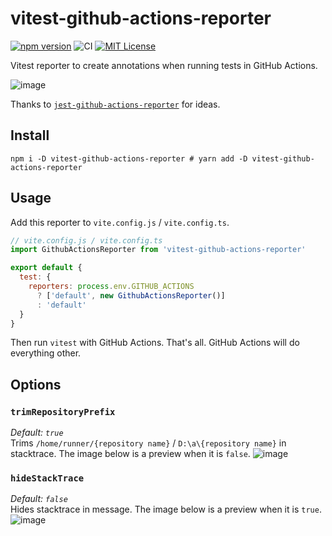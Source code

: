 # vitest-github-actions-reporter

[![npm version](https://badge.fury.io/js/vitest-github-actions-reporter.svg)](https://badge.fury.io/js/vitest-github-actions-reporter) ![CI](https://github.com/sapphi-red/vitest-github-actions-reporter/workflows/CI/badge.svg) [![MIT License](http://img.shields.io/badge/license-MIT-blue.svg?style=flat)](LICENSE)

Vitest reporter to create annotations when running tests in GitHub Actions.

![image](https://user-images.githubusercontent.com/49056869/162130129-137511a1-9df4-4431-af88-5626d66f587a.png)

Thanks to [`jest-github-actions-reporter`](https://github.com/cschleiden/jest-github-actions-reporter) for ideas.

## Install

```shell
npm i -D vitest-github-actions-reporter # yarn add -D vitest-github-actions-reporter
```

## Usage

Add this reporter to `vite.config.js` / `vite.config.ts`.

```js
// vite.config.js / vite.config.ts
import GithubActionsReporter from 'vitest-github-actions-reporter'

export default {
  test: {
    reporters: process.env.GITHUB_ACTIONS
      ? ['default', new GithubActionsReporter()]
      : 'default'
  }
}
```

Then run `vitest` with GitHub Actions.
That's all. GitHub Actions will do everything other.

## Options

### `trimRepositoryPrefix`

_Default: `true`_  
Trims `/home/runner/{repository name}` / `D:\a\{repository name}` in stacktrace.
The image below is a preview when it is `false`.
![image](https://user-images.githubusercontent.com/49056869/162126739-a3daf5a2-ff37-46c5-b128-bb890fbcf05a.png)

### `hideStackTrace`

_Default: `false`_  
Hides stacktrace in message.
The image below is a preview when it is `true`.
![image](https://user-images.githubusercontent.com/49056869/156354039-750a6194-eb76-4adb-bbd6-7c2b65ec80a4.png)
